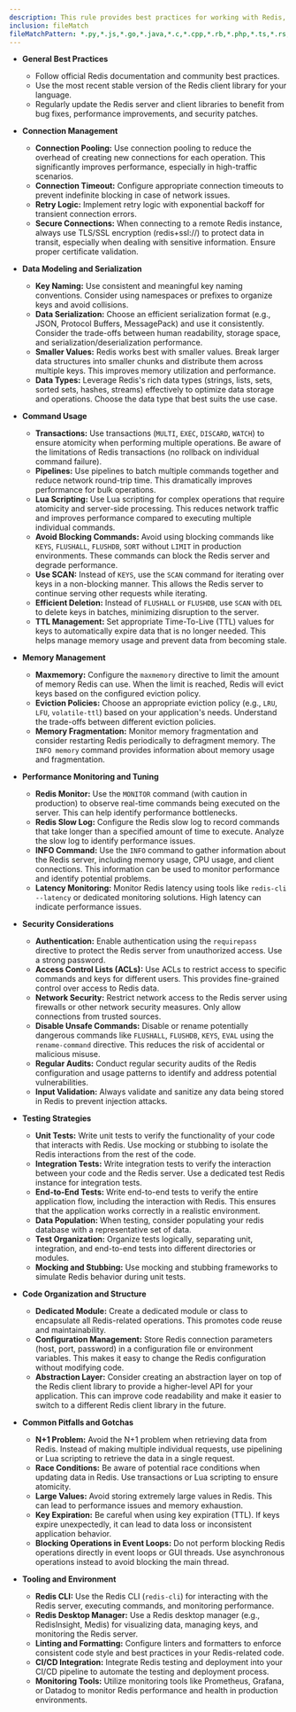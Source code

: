 ```yaml
---
description: This rule provides best practices for working with Redis, covering code organization, performance, security, testing, and common pitfalls to ensure efficient and reliable usage. It applies to any language file interacting with Redis.
inclusion: fileMatch
fileMatchPattern: *.py,*.js,*.go,*.java,*.c,*.cpp,*.rb,*.php,*.ts,*.rs,*.kt,*.scala
---
```

- **General Best Practices**
  - Follow official Redis documentation and community best practices.
  - Use the most recent stable version of the Redis client library for your language.
  - Regularly update the Redis server and client libraries to benefit from bug fixes, performance improvements, and security patches.

- **Connection Management**
  - **Connection Pooling:** Use connection pooling to reduce the overhead of creating new connections for each operation.  This significantly improves performance, especially in high-traffic scenarios.
  - **Connection Timeout:** Configure appropriate connection timeouts to prevent indefinite blocking in case of network issues.
  - **Retry Logic:** Implement retry logic with exponential backoff for transient connection errors.
  - **Secure Connections:**  When connecting to a remote Redis instance, always use TLS/SSL encryption (redis+ssl://) to protect data in transit, especially when dealing with sensitive information. Ensure proper certificate validation.

- **Data Modeling and Serialization**
  - **Key Naming:** Use consistent and meaningful key naming conventions. Consider using namespaces or prefixes to organize keys and avoid collisions.
  - **Data Serialization:** Choose an efficient serialization format (e.g., JSON, Protocol Buffers, MessagePack) and use it consistently.  Consider the trade-offs between human readability, storage space, and serialization/deserialization performance.
  - **Smaller Values:**  Redis works best with smaller values. Break larger data structures into smaller chunks and distribute them across multiple keys.  This improves memory utilization and performance.
  - **Data Types:**  Leverage Redis's rich data types (strings, lists, sets, sorted sets, hashes, streams) effectively to optimize data storage and operations.  Choose the data type that best suits the use case.

- **Command Usage**
  - **Transactions:** Use transactions (`MULTI`, `EXEC`, `DISCARD`, `WATCH`) to ensure atomicity when performing multiple operations.  Be aware of the limitations of Redis transactions (no rollback on individual command failure).
  - **Pipelines:** Use pipelines to batch multiple commands together and reduce network round-trip time. This dramatically improves performance for bulk operations.
  - **Lua Scripting:** Use Lua scripting for complex operations that require atomicity and server-side processing.  This reduces network traffic and improves performance compared to executing multiple individual commands.
  - **Avoid Blocking Commands:**  Avoid using blocking commands like `KEYS`, `FLUSHALL`, `FLUSHDB`, `SORT` without `LIMIT` in production environments. These commands can block the Redis server and degrade performance.
  - **Use SCAN:** Instead of `KEYS`, use the `SCAN` command for iterating over keys in a non-blocking manner.  This allows the Redis server to continue serving other requests while iterating.
  - **Efficient Deletion:** Instead of `FLUSHALL` or `FLUSHDB`, use `SCAN` with `DEL` to delete keys in batches, minimizing disruption to the server.
  - **TTL Management:** Set appropriate Time-To-Live (TTL) values for keys to automatically expire data that is no longer needed. This helps manage memory usage and prevent data from becoming stale.

- **Memory Management**
  - **Maxmemory:** Configure the `maxmemory` directive to limit the amount of memory Redis can use.  When the limit is reached, Redis will evict keys based on the configured eviction policy.
  - **Eviction Policies:** Choose an appropriate eviction policy (e.g., `LRU`, `LFU`, `volatile-ttl`) based on your application's needs. Understand the trade-offs between different eviction policies.
  - **Memory Fragmentation:** Monitor memory fragmentation and consider restarting Redis periodically to defragment memory. The `INFO memory` command provides information about memory usage and fragmentation.

- **Performance Monitoring and Tuning**
  - **Redis Monitor:** Use the `MONITOR` command (with caution in production) to observe real-time commands being executed on the server.  This can help identify performance bottlenecks.
  - **Redis Slow Log:** Configure the Redis slow log to record commands that take longer than a specified amount of time to execute. Analyze the slow log to identify performance issues.
  - **INFO Command:** Use the `INFO` command to gather information about the Redis server, including memory usage, CPU usage, and client connections.  This information can be used to monitor performance and identify potential problems.
  - **Latency Monitoring:** Monitor Redis latency using tools like `redis-cli --latency` or dedicated monitoring solutions.  High latency can indicate performance issues.

- **Security Considerations**
  - **Authentication:**  Enable authentication using the `requirepass` directive to protect the Redis server from unauthorized access.  Use a strong password.
  - **Access Control Lists (ACLs):** Use ACLs to restrict access to specific commands and keys for different users.  This provides fine-grained control over access to Redis data.
  - **Network Security:**  Restrict network access to the Redis server using firewalls or other network security measures.  Only allow connections from trusted sources.
  - **Disable Unsafe Commands:**  Disable or rename potentially dangerous commands like `FLUSHALL`, `FLUSHDB`, `KEYS`, `EVAL` using the `rename-command` directive.  This reduces the risk of accidental or malicious misuse.
  - **Regular Audits:** Conduct regular security audits of the Redis configuration and usage patterns to identify and address potential vulnerabilities.
  - **Input Validation:** Always validate and sanitize any data being stored in Redis to prevent injection attacks.

- **Testing Strategies**
  - **Unit Tests:** Write unit tests to verify the functionality of your code that interacts with Redis.  Use mocking or stubbing to isolate the Redis interactions from the rest of the code.
  - **Integration Tests:** Write integration tests to verify the interaction between your code and the Redis server.  Use a dedicated test Redis instance for integration tests.
  - **End-to-End Tests:** Write end-to-end tests to verify the entire application flow, including the interaction with Redis.  This ensures that the application works correctly in a realistic environment.
  - **Data Population:** When testing, consider populating your redis database with a representative set of data.
  - **Test Organization:** Organize tests logically, separating unit, integration, and end-to-end tests into different directories or modules.
  - **Mocking and Stubbing:** Use mocking and stubbing frameworks to simulate Redis behavior during unit tests.

- **Code Organization and Structure**
  - **Dedicated Module:** Create a dedicated module or class to encapsulate all Redis-related operations.  This promotes code reuse and maintainability.
  - **Configuration Management:** Store Redis connection parameters (host, port, password) in a configuration file or environment variables.  This makes it easy to change the Redis configuration without modifying code.
  - **Abstraction Layer:**  Consider creating an abstraction layer on top of the Redis client library to provide a higher-level API for your application.  This can improve code readability and make it easier to switch to a different Redis client library in the future.

- **Common Pitfalls and Gotchas**
  - **N+1 Problem:** Avoid the N+1 problem when retrieving data from Redis.  Instead of making multiple individual requests, use pipelining or Lua scripting to retrieve the data in a single request.
  - **Race Conditions:** Be aware of potential race conditions when updating data in Redis.  Use transactions or Lua scripting to ensure atomicity.
  - **Large Values:** Avoid storing extremely large values in Redis.  This can lead to performance issues and memory exhaustion.
  - **Key Expiration:**  Be careful when using key expiration (TTL).  If keys expire unexpectedly, it can lead to data loss or inconsistent application behavior.
  - **Blocking Operations in Event Loops:** Do not perform blocking Redis operations directly in event loops or GUI threads. Use asynchronous operations instead to avoid blocking the main thread.

- **Tooling and Environment**
  - **Redis CLI:** Use the Redis CLI (`redis-cli`) for interacting with the Redis server, executing commands, and monitoring performance.
  - **Redis Desktop Manager:** Use a Redis desktop manager (e.g., RedisInsight, Medis) for visualizing data, managing keys, and monitoring the Redis server.
  - **Linting and Formatting:** Configure linters and formatters to enforce consistent code style and best practices in your Redis-related code.
  - **CI/CD Integration:** Integrate Redis testing and deployment into your CI/CD pipeline to automate the testing and deployment process.
  - **Monitoring Tools:** Utilize monitoring tools like Prometheus, Grafana, or Datadog to monitor Redis performance and health in production environments.